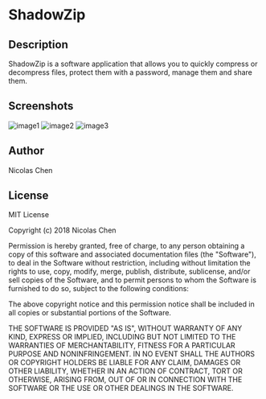 # ShadowZip

## Description
ShadowZip is a software application that allows you to quickly compress or decompress files, protect them with a password, manage them and share them.

## Screenshots
![image1](https://github.com/nicolaschen1/ShadowZip/blob/master/screenshots/shadow1.PNG)
![image2](https://github.com/nicolaschen1/ShadowZip/blob/master/screenshots/shadow2.PNG)
![image3](https://github.com/nicolaschen1/ShadowZip/blob/master/screenshots/shadow3.PNG)

## Author
Nicolas Chen

## License
MIT License

Copyright (c) 2018 Nicolas Chen

Permission is hereby granted, free of charge, to any person obtaining a copy
of this software and associated documentation files (the "Software"), to deal
in the Software without restriction, including without limitation the rights
to use, copy, modify, merge, publish, distribute, sublicense, and/or sell
copies of the Software, and to permit persons to whom the Software is
furnished to do so, subject to the following conditions:

The above copyright notice and this permission notice shall be included in all
copies or substantial portions of the Software.

THE SOFTWARE IS PROVIDED "AS IS", WITHOUT WARRANTY OF ANY KIND, EXPRESS OR
IMPLIED, INCLUDING BUT NOT LIMITED TO THE WARRANTIES OF MERCHANTABILITY,
FITNESS FOR A PARTICULAR PURPOSE AND NONINFRINGEMENT. IN NO EVENT SHALL THE
AUTHORS OR COPYRIGHT HOLDERS BE LIABLE FOR ANY CLAIM, DAMAGES OR OTHER
LIABILITY, WHETHER IN AN ACTION OF CONTRACT, TORT OR OTHERWISE, ARISING FROM,
OUT OF OR IN CONNECTION WITH THE SOFTWARE OR THE USE OR OTHER DEALINGS IN THE
SOFTWARE.

